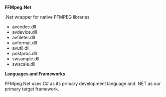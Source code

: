 **FFMpeg.Net**

.Net wrapper for native FFMPEG libraries

* avcodec.dll
* avdevice.dll
* avfileter.dll
* avformat.dll
* avutil.dll
* postproc.dll
* swsample.dll
* swscale.dll


**Languages and Frameworks**

FFMpeg.Net uses C# as its primary development language and .NET as our primary target framework.
